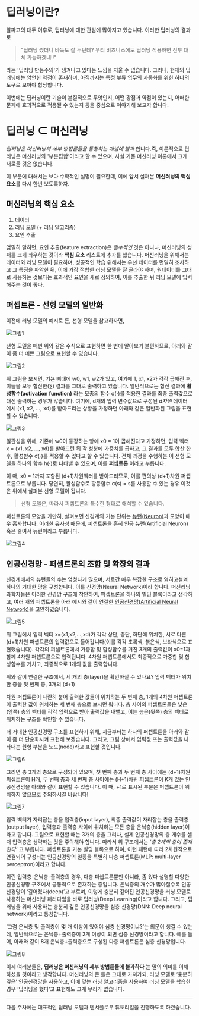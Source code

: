 # 딥러닝이란?

알파고의 대두 이후로, 딥러닝에 대한 관심에 많아지고 있습니다. 
이러한 딥러닝의 결과로 

> "딥러닝 썼더니 바둑도 잘 두던데? 우리 비즈니스에도 딥러닝 적용하면 전부 대체 가능하겠네!!"

라는 '딥러닝 만능주의'가 생겨나고 있다는 느낌을 지울 수 없습니다. 그러나, 현재의 딥러닝에는 엄연한 약점이 존재하며, 아직까지는 특정 부류 업무의 자동화를 위한 하나의 도구로 보아야 합당합니다.

이번에는 딥러닝이란 기술이 본질적으로 무엇인지, 어떤 강점과 약점이 있는지, 어떠한 문제에 효과적으로 적용될 수 있는지 등을 중심으로 이야기해 보고자 합니다. 

# 딥러닝 ⊂ 머신러닝 
_딥러닝은 머신러닝의 세부 방법론들을 통칭하는 개념에 불과_ 합니다.즉, 이론적으로 딥러닝은 머신러닝의 '부분집합'이라고 할 수 있으며, 사실 기존 머신러닝 이론에서 크게 새로울 것은 없습니다. 

이 부분에 대해서는 보다 수학적인 설명이 필요한데, 이에 앞서 살펴본 **머신러닝의 핵심 요소**를 다시 한번 보도록하자.

## 머신러닝의 핵심 요소

1. 데이터 
2. 러닝 모델 (+ 러닝 알고리즘)
3. 요인 추출

엄밀히 말하면, 요인 추출(feature extraction)은 _필수적인_ 것은 아니나, 머신러닝의 성패를 크게 좌우하는 것이라 **핵심 요소** 리스트에 추가를 했습니다.
머신러닝을 위해서는 데이터와 러닝 모델이 필요하며, 성공적인 학습 위해서는 우선 데이터를 면밀히 조사하고 그 특징을 파악한 뒤, 이에 가장 적합한 러닝 모델을 잘 골라야 하며, 원데이터를 그대로 사용하는 것보다는 효과적인 요인을 새로 정의하여, 이를 추출한 뒤 러닝 모델에 입력해주는 것이 좋다. 

## 퍼셉트론 - 선형 모델의 일반화 

이전에 러닝 모델의 예시로 든, 선형 모델을 참고하자면,

![그림1](http://research.sualab.com/assets/images/what-is-machine-learning/age-to-salary-classify-sample-plot.png)

선형 모델을 매번 위와 같은 수식으로 표현하면 한 번에 알아보기 불편하므로, 아래와 같이 좀 더 예쁜 그림으로 표현할 수 있습니다.

![그림2](http://research.sualab.com/assets/images/what-is-deep-learning-1/linear-model-diagram.svg)

위 그림을 보시면, 기뵨 뼈대에 w0, w1, w2가 있고, 여기에 1, x1, x2가 각각 곱해진 후, 이들을 모두 합산한(∑) 결과를 그대로 출력하고 있습니다. 일반적으로는 합산 결과에 **활성함수(activation function)** 라는 모종의 함수 σ(⋅)를 적용한 결과를 최종 출력값으로 대신 출력하는 경우가 많습니다.
여기에, d개의 입력 변수값으로 구성된 _d차원_ 데이터 예시 (x1, x2, ..., xd)를 받아드리는 상황을 가정하면 아래와 같은 일반화된 그림을 표현할 수 있습니다.

![그림3](http://research.sualab.com/assets/images/what-is-deep-learning-1/perceptron-diagram.svg)

일관성을 위해, 기존에 w0이 등장하는 항에 x0 = 1이 곱해진다고 가정하면, 입력 벡터 x = (x1, x2, ..., xd)를 받아드린 뒤 각 성분에 가중치를 곱하고, 그 결과를 모두 합산 한 후, 활성함수 σ(⋅)를 적용할 수 있다고 할 수 있습니다.
전체 과정을 수행하는 이 선형 모델을 하나의 함수 h(⋅)로 나타낼 수 있으며, 이를 **퍼셉트론** 이라고 부릅니다.

이 때, x0 = 1까지 포함된 (d+1)차원벡터를 받아드리므로, 이를 편의상 (d+1)차원 퍼셉트론으로 부릅니다. 당연히, 활성함수로 항등함수 σ(s) = s를 사용할 수 있는 경우 이것은 위에서 살펴본 선형 모델이 됩니다.

> 선형 모델은, 따라서 퍼셉트론의 특수한 형태로 해석할 수 있습니다.

퍼셉트론의 모양을 가만히, 살펴보면 신경계의 기본 단위는 [뉴런(Neuron)](https://ko.wikipedia.org/wiki/%EC%8B%A0%EA%B2%BD_%EC%84%B8%ED%8F%AC)과 모양이 매우 흡사합니다. 이러한 유사성 때문에, 퍼셉트론을 흔히 인공 뉴런(Artificial Neuron) 혹은 줄여서 뉴런이라고 부릅니다.

![그림4](http://research.sualab.com/assets/images/what-is-deep-learning-1/neuron.png)

## 인공신경망 - 퍼셉트론의 조합 및 확장의 결과 

신경계에서의 뉴런들의 수는 엄청나게 많으며, 서로간 매우 복잡한 구조로 얽히고설켜 하나의 거대한 망을 구성합니다. 이를 신경망(Neural Network)이라 합니다. 
머신러닝 과학자들은 이러한 신경망 구조에 착안하여, 퍼셉트론을 하나의 빌딩 블록이라고 생각하고, 여러 개의 퍼셉트론을 아래 에시와 같이 연결한 [인공신경망(Artificial Neural Network)](https://ko.wikipedia.org/wiki/%EC%9D%B8%EA%B3%B5_%EC%8B%A0%EA%B2%BD%EB%A7%9D)을 고안하였습니다.

![그림5](http://research.sualab.com/assets/images/what-is-deep-learning-1/neural-network-detailed.svg)

위 그림에서 입력 벡터 x=(x1,x2,...,xd)가 각각 상단, 중단, 하단에 위치한, 서로 다른 (d+1)차원 퍼셉트론의 입력값으로 들어갑니다(이를 각각 초록색, 붉은색, 보라색으로 표현했습니다). 각각의 퍼셉트론에서 가중합 및 합성함수를 거친 3개의 출력값이 x0=1과 함께 4차원 퍼셉트론으로 입력됩니다. 4차원 퍼셉트론에서도 최종적으로 가중합 및 합성함수를 거치고, 최종적으로 1개의 값을 출력합니다.

위와 같이 연결한 구조에서, 세 개의 층(layer)을 확인하실 수 있나요? 입력 벡터가 위치한 층을 첫 번째 층, 3개의 (d+1)

차원 퍼셉트론이 나란히 붙어 출력한 값들이 위치하는 두 번째 층, 1개의 4차원 퍼셉트론이 출력한 값이 위치하는 세 번째 층으로 보시면 됩니다. 층 사이의 퍼셉트론들은 낮은(앞쪽) 층의 벡터를 각각 입력으로 받아 출력값을 내뱉고, 이는 높은(뒷쪽) 층의 벡터로 위치하는 구조를 확인할 수 있습니다.

더 거대한 인공신경망 구조를 표현하기 위해, 지금부터는 하나의 퍼셉트론을 아래와 같이 좀 더 단순화시켜 표현해 보겠습니다. 그리고, 그림 상에서 입력값 또는 출력값을 나타내는 원형 부분을 노드(node)라고 표현할 것입니다.

![그림6](http://research.sualab.com/assets/images/what-is-deep-learning-1/perceptron-simplified-diagram.svg)

그러면 총 3개의 층으로 구성되어 있으며, 첫 번째 층과 두 번째 층 사이에는 (d+1)차원 퍼셉트론이 H개, 두 번째 층과 세 번째 층 사이에는 (H+1)차원 퍼셉트론이 K개 있는 인공신경망을 아래와 같이 표현할 수 있습니다. 이 때, +1로 표시된 부분은 퍼셉트론이 위치하지 않으므로 주의하시길 바랍니다!

![그림7](http://research.sualab.com/assets/images/what-is-deep-learning-1/multilayer-perceptron.svg)

입력 벡터가 자리잡는 층을 입력층(input layer), 최종 출력값이 자리잡는 층을 출력층(output layer), 입력층과 출력층 사이에 위치하는 모든 층을 은닉층(hidden layer)이라고 합니다. 그림으로 표현할 때는 3개의 층을 그리나, 실제 인공신경망의 층 개수를 셀 때 입력층은 생략하는 것을 주의해야 합니다. 따라서 위 구조에서는 _‘총 2개의 층이 존재한다’_ 고 부릅니다. 퍼셉트론을 기본 빌딩 블록으로 하여, 이런 패턴에 따라 2차원적으로 연결되어 구성되는 인공신경망의 일종을 특별히 다층 퍼셉트론(MLP: multi-layer perceptron)이라고 합니다.

이런 입력층-은닉층-출력층의 경우, 다층 퍼셉트론뿐만 아니라, 좀 있다 설명할 다양한 인공신경망 구조에서 공통적으로 존재하는 층입니다. 은닉층의 개수가 많아질수록 인공신경망이 ‘깊어졌다(deep)’고 부르며, 이렇게 충분히 깊어진 인공신경망을 러닝 모델로 사용하는 머신러닝 패러다임을 바로 딥러닝(Deep Learning)이라고 합니다. 그리고, 딥러닝을 위해 사용하는 충분히 깊은 인공신경망을 심층 신경망(DNN: Deep neural network)이라고 통칭합니다.

‘그럼 은닉층 및 출력층이 몇 개 이상이 있어야 심층 신경망이냐?’는 의문이 생길 수 있는데, 일반적으로는 은닉층+출력층이 2개 이상이 되면 심층 신경망이라고 합니다. 예를 들어, 아래와 같이 8개 은닉층+출력층으로 구성된 다층 퍼셉트론은 심층 신경망입니다.

![그림8](http://research.sualab.com/assets/images/what-is-deep-learning-1/deep-neural-network-example.svg)

이제 여러분들은, **딥러닝은 머신러닝의 세부 방법론들에 불과하다** 는 말의 의미를 이해하셨을 것이라고 생각합니다. 머신러닝의 큰 틀은 그대로 가져가되, 러닝 모델로 ‘충분히 깊은’ 인공신경망을 사용하고, 이에 맞는 러닝 알고리즘을 사용하여 러닝 모델을 학습한 경우 ‘딥러닝을 했다’고 표현해도 크게 무리가 없습니다.

--- 

다음 주차에는 대표적인 딥러닝 모델과 텐서플로우 튜토리얼을 진행하도록 하겠습니다.
